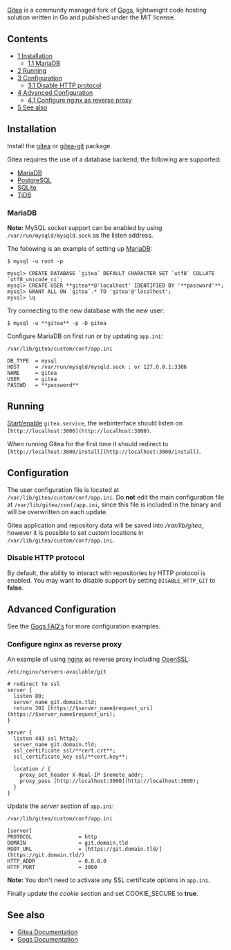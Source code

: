 [Gitea](https://gitea.io/) is a community managed fork of [Gogs](/index.php/Gogs "Gogs"), lightweight code hosting solution written in Go and published under the MIT license.

## Contents

*   [1 Installation](#Installation)
    *   [1.1 MariaDB](#MariaDB)
*   [2 Running](#Running)
*   [3 Configuration](#Configuration)
    *   [3.1 Disable HTTP protocol](#Disable_HTTP_protocol)
*   [4 Advanced Configuration](#Advanced_Configuration)
    *   [4.1 Configure nginx as reverse proxy](#Configure_nginx_as_reverse_proxy)
*   [5 See also](#See_also)

## Installation

Install the [gitea](https://aur.archlinux.org/packages/gitea/) or [gitea-git](https://aur.archlinux.org/packages/gitea-git/) package.

Gitea requires the use of a database backend, the following are supported:

*   [MariaDB](/index.php/MariaDB "MariaDB")
*   [PostgreSQL](/index.php/PostgreSQL "PostgreSQL")
*   [SQLite](/index.php/SQLite "SQLite")
*   [TiDB](https://github.com/pingcap/tidb)

### MariaDB

**Note:** MySQL socket support can be enabled by using `/var/run/mysqld/mysqld.sock` as the listen address.

The following is an example of setting up [MariaDB](/index.php/MariaDB "MariaDB"):

 `$ mysql -u root -p` 
```
mysql> CREATE DATABASE `gitea` DEFAULT CHARACTER SET `utf8` COLLATE `utf8_unicode_ci`;
mysql> CREATE USER **gitea**@'localhost' IDENTIFIED BY '**password'**;
mysql> GRANT ALL ON `gitea`.* TO 'gitea'@'localhost';
mysql> \q
```

Try connecting to the new database with the new user:

```
$ mysql -u **gitea** -p -D gitea

```

Configure MariaDB on first run or by updating `app.ini`:

 `/var/lib/gitea/custom/conf/app.ini` 
```
DB_TYPE  = mysql
HOST     = /var/run/mysqld/mysqld.sock ; or 127.0.0.1:3306
NAME     = gitea
USER     = gitea
PASSWD   = **password**
```

## Running

[Start/enable](/index.php/Start/enable "Start/enable") `gitea.service`, the webinterface should listen on `[http://localhost:3000](http://localhost:3000)`.

When running Gitea for the first time it should redirect to `[http://localhost:3000/install](http://localhost:3000/install)`.

## Configuration

The user configuration file is located at `/var/lib/gitea/custom/conf/app.ini`. Do **not** edit the main configuration file at `/var/lib/gitea/conf/app.ini`, since this file is included in the binary and will be overwritten on each update.

Gitea application and repository data will be saved into */var/lib/gitea*, however it is possible to set custom locations in `/var/lib/gitea/custom/conf/app.ini`.

### Disable HTTP protocol

By default, the ability to interact with repositories by HTTP protocol is enabled. You may want to disable support by setting `DISABLE_HTTP_GIT` to **false**.

## Advanced Configuration

See the [Gogs FAQ's](https://gogs.io/docs/intro/faqs) for more configuration examples.

### Configure nginx as reverse proxy

An example of using [nginx](/index.php/Nginx "Nginx") as reverse proxy including [OpenSSL](/index.php/OpenSSL "OpenSSL"):

 `/etc/nginx/servers-available/git` 
```
# redirect to ssl
server {
  listen 80;
  server_name git.domain.tld;
  return 301 [https://$server_name$request_uri](https://$server_name$request_uri);
}

server {
  listen 443 ssl http2;
  server_name git.domain.tld;
  ssl_certificate ssl/**cert.crt**;
  ssl_certificate_key ssl/**cert.key**;

  location / {
    proxy_set_header X-Real-IP $remote_addr;
    proxy_pass [http://localhost:3000](http://localhost:3000);
  }
}
```

Update the *server* section of `app.ini`:

 `/var/lib/gitea/custom/conf/app.ini` 
```
[server]
PROTOCOL               = http
DOMAIN                 = git.domain.tld
ROOT_URL               = [https://git.domain.tld/](https://git.domain.tld/)
HTTP_ADDR              = 0.0.0.0
HTTP_PORT              = 3000
```

**Note:** You don't need to activate any SSL certificate options in `app.ini`.

Finally update the *cookie* section and set COOKIE_SECURE to **true**.

## See also

*   [Gitea Documentation](https://docs.gitea.io/)
*   [Gogs Documentation](https://gogs.io/docs)